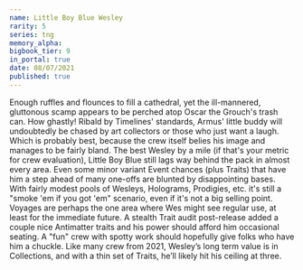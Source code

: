 ```yaml
---
name: Little Boy Blue Wesley
rarity: 5
series: tng
memory_alpha:
bigbook_tier: 9
in_portal: true
date: 08/07/2021
published: true
---
```


Enough ruffles and flounces to fill a cathedral, yet the ill-mannered, gluttonous scamp appears to be perched atop Oscar the Grouch's trash can. How ghastly! Ribald by Timelines' standards, Armus' little buddy will undoubtedly be chased by art collectors or those who just want a laugh. Which is probably best, because the crew itself belies his image and manages to be fairly bland. The best Wesley by a mile (if that's your metric for crew evaluation), Little Boy Blue still lags way behind the pack in almost every area. Even some minor variant Event chances (plus Traits) that have him a step ahead of many one-offs are blunted by disappointing bases. With fairly modest pools of Wesleys, Holograms, Prodigies, etc. it's still a "smoke 'em if you got 'em" scenario, even if it's not a big selling point. Voyages are perhaps the one area where Wes might see regular use, at least for the immediate future. A stealth Trait audit post-release added a couple nice Antimatter traits and his power should afford him occasional seating. A "fun" crew with spotty work should hopefully give folks who have him a chuckle.  Like many crew from 2021, Wesley’s long term value is in Collections, and with a thin set of Traits, he’ll likely hit his ceiling at three.
